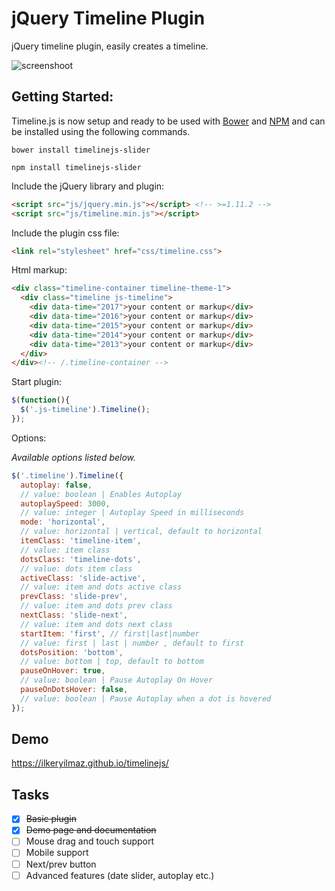 # jQuery Timeline Plugin
jQuery timeline plugin, easily creates a timeline.

![screenshoot](https://raw.githubusercontent.com/ilkeryilmaz/timelinejs/master/demo/img/example.png)

Getting Started:
-------

Timeline.js is now setup and ready to be used with [Bower](https://bower.io/) and [NPM](https://www.npmjs.com/package/timelinejs-slider) and can be installed using the following commands.

```shell
bower install timelinejs-slider

npm install timelinejs-slider
```

Include the jQuery library and plugin:

```html
<script src="js/jquery.min.js"></script> <!-- >=1.11.2 -->
<script src="js/timeline.min.js"></script>
```

Include the plugin css file:

```html
<link rel="stylesheet" href="css/timeline.css">
```


Html markup:

```html
<div class="timeline-container timeline-theme-1">
  <div class="timeline js-timeline">
    <div data-time="2017">your content or markup</div>
    <div data-time="2016">your content or markup</div>
    <div data-time="2015">your content or markup</div>
    <div data-time="2014">your content or markup</div>
    <div data-time="2013">your content or markup</div>
  </div>
</div><!-- /.timeline-container -->
```


Start plugin:

```js
$(function(){
  $('.js-timeline').Timeline();
});
```


Options:

_Available options listed below._
```js
$('.timeline').Timeline({
  autoplay: false,
  // value: boolean | Enables Autoplay
  autoplaySpeed: 3000,
  // value: integer | Autoplay Speed in milliseconds
  mode: 'horizontal',
  // value: horizontal | vertical, default to horizontal
  itemClass: 'timeline-item',
  // value: item class
  dotsClass: 'timeline-dots',
  // value: dots item class
  activeClass: 'slide-active',
  // value: item and dots active class
  prevClass: 'slide-prev',
  // value: item and dots prev class
  nextClass: 'slide-next',
  // value: item and dots next class
  startItem: 'first', // first|last|number
  // value: first | last | number , default to first
  dotsPosition: 'bottom',
  // value: bottom | top, default to bottom
  pauseOnHover: true,
  // value: boolean | Pause Autoplay On Hover
  pauseOnDotsHover: false,
  // value: boolean | Pause Autoplay when a dot is hovered
});
```


Demo
-------

https://ilkeryilmaz.github.io/timelinejs/


Tasks 
-------

- [x] ~~Basic plugin~~
- [x] ~~Demo page and documentation~~
- [ ] Mouse drag and touch support
- [ ] Mobile support
- [ ] Next/prev button
- [ ] Advanced features (date slider, autoplay etc.)
